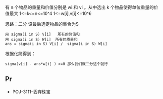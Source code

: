 有 n 个物品的重量和价值分别是 wi 和 vi 。从中选出 k 个物品使得单位重量的价值最大
1<=k<=n<=10^4
1<=w[i],v[i]<=10^6

思路：二分
设最后选定物品的集合为S
```
用 sigma(i in S) V[i]   所有的价值和
用 sigma(i in S) W[i]  所有的质量和
ans = sigma(i in S) V[i] /  sigma(i in S) W[i]
```
根据化简得到：
```
sigma(v[i] - ans*w[i] ) >=0 那么我们就二分这个就行 
```

## Pr

- POJ-3111-丢弃珠宝
